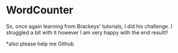 # WordCounter

So, once again learning from Brackeys' tutorials, I did his challenge. I struggled a bit with it however I am very happy with the end result!!

*also please help me Github
